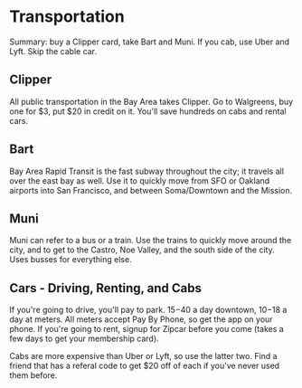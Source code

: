 # Transportation

Summary: buy a Clipper card, take Bart and Muni. If you cab, use Uber and Lyft. Skip the cable car.

## Clipper
All public transportation in the Bay Area takes Clipper. Go to Walgreens, buy one for $3, put $20 in credit on it. You'll save hundreds on cabs and rental cars.

## Bart
Bay Area Rapid Transit is the fast subway throughout the city; it travels all over the east bay as well. Use it to quickly move from SFO or Oakland airports into San Francisco, and between Soma/Downtown and the Mission.

## Muni
Muni can refer to a bus or a train. Use the trains to quickly move around the city, and to get to the Castro, Noe Valley, and the south side of the city. Uses busses for everything else.

## Cars - Driving, Renting, and Cabs
If you're going to drive, you'll pay to park. $15-$40 a day downtown, $10-$18 a day at meters. All meters accept Pay By Phone, so get the app on your phone.
If you're going to rent, signup for Zipcar before you come (takes a few days to get your membership card).

Cabs are more expensive than Uber or Lyft, so use the latter two. Find a friend that has a referal code to get $20 off of each if you've never used them before.
